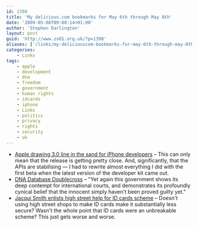 ```yaml
---
id: 1398
title: 'My delicious.com bookmarks for May 6th through May 8th'
date: '2009-05-08T09:00:14+01:00'
author: 'Stephen Darlington'
layout: post
guid: 'http://www.zx81.org.uk/?p=1398'
aliases: ['/links/my-deliciouscom-bookmarks-for-may-6th-through-may-8th.html']
categories:
    - Links
tags:
    - apple
    - development
    - dna
    - freedom
    - government
    - human rights
    - idcards
    - iphone
    - Links
    - politics
    - privacy
    - rights
    - security
    - uk
---
```


- [Apple drawing 3.0 line in the sand for iPhone developers](http://arstechnica.com/apple/news/2009/05/apple-drawing-30-line-in-the-sand-for-iphone-developers.ars) – This can only mean that the release is getting pretty close. And, significantly, that the APIs are stabilising — I had to rewrite almost everything I did with the first beta when the latest version of the developer kit came out.
- [DNA Database Doublecross](http://opendotdotdot.blogspot.com/2009/05/dna-database-doublecross.html) – "Yet again this government shows its deep contempt for international courts, and demonstrates its profoundly cynical belief that the innocent simply haven't been proved guilty yet."
- [Jacqui Smith enlists high street help for ID cards scheme](http://www.guardian.co.uk/politics/2009/may/06/jacqui-smith-identity-cards) – Doesn't using high street shops to make ID cards make it substantially less secure? Wasn't the whole point that ID cards were an unbreakable scheme? This just gets worse and worse.